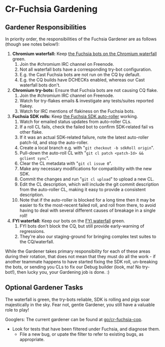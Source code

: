 # Cr-Fuchsia Gardening

## Gardener Responsibilities

In priority order, the responsibilities of the Fuchsia Gardener are as follows (though see notes below!):

1.  **Chromium waterfall:** Keep [the Fuchsia bots on the Chromium waterfall](https://ci.chromium.org/p/chromium/g/chromium.linux/console) green.
    1.  Join the #chromium IRC channel on Freenode.
    1.  Not all waterfall bots have a corresponding try-bot configuration.
    1.  E.g. the Cast Fuchsia bots are not run on the CQ by default.
    1.  E.g. the CQ builds have DCHECKs enabled, whereas our Cast waterfall bots don't.
1.  **Chromium try-bots:** Ensure that Fuchsia bots are not causing CQ flake.
    1.  Join the #chromium IRC channel on Freenode.
    1.  Watch for try-flakes emails & investigate any tests/suites reported flakey.
    1.  Watch for IRC mentions of flakiness on the Fuchsia bots.
1.  **Fuchsia SDK rolls:** Keep [the Fuchsia SDK auto-roller](https://autoroll.skia.org/r/fuchsia-sdk-chromium-autoroll) working.
    1.  Watch for emailed status updates from auto-roller CLs.
    1.  If a roll CL fails, check the failed bot to confirm SDK-related fail vs other flake.
    1.  If it was an actual SDK-related failure, note the latest auto-roller patch-Id, and stop the auto-roller.
    1.  Create a local branch e.g. with "`git checkout -b sdkRoll origin`".
    1.  Pull-down the auto-roll CL with "`git cl patch <patch-Id> && gclient sync`".
    1.  Clear the CL metadata with "`git cl issue 0`".
    1.  Make any necessary modifications for compatibility with the new SDK.
    1.  Commit the changes and run "`git cl upload`" to upload a new CL.
    1.  Edit the CL description, which will include the git commit description from the auto-roller CL, making it easy to provide a consistent description.
    1.  Note that if the auto-roller is blocked for a long time then it may be easier to fix the most-recent failed roll, and roll from there, to avoid having to deal with several different causes of breakage in a single roll!
1.  **FYI waterfall:** Keep our bots on the [FYI waterfall](https://ci.chromium.org/p/chromium/g/chromium.fyi/console) green.
    1.  FYI bots don't block the CQ, but still provide early-warning of regressions.
    1.  They're also our staging-ground for bringing complex test suites to the CQ/waterfall.

While the Gardener takes primary responsibility for each of these areas during their rotation, that does not mean that they must do all the work - if another teammate happens to have started fixing the SDK roll, un-breaking the bots, or sending you CLs to fix our Debug builder (look, ma! No try-bot!), then lucky you, your Gardening job is done. :)

## Optional Gardener Tasks

The waterfall is green, the try-bots reliable, SDK is rolling and pigs soar majestically in the sky. Fear not, gentle Gardener, you still have a valuable role to play!

Googlers: The current gardener can be found at [go/cr-fuchsia-cop](http://go/cr-fuchsia-cop).

*   Look for tests that have been filtered under Fuchsia, and diagnose them.
    *   File a new bug, or upate the filter to refer to existing bugs, as appropriate.
